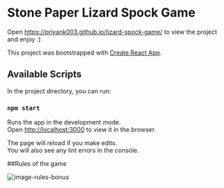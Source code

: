 # Stone Paper Lizard Spock Game

Open https://priyank003.github.io/lizard-spock-game/ to view the project and enjoy :)

This project was bootstrapped with [Create React App](https://github.com/facebook/create-react-app).

## Available Scripts

In the project directory, you can run:

### `npm start`

Runs the app in the development mode.\
Open [http://localhost:3000](http://localhost:3000) to view it in the browser.

The page will reload if you make edits.\
You will also see any lint errors in the console.

##Rules of the game

![image-rules-bonus](https://user-images.githubusercontent.com/79754424/130335417-d64d36ca-47a6-4853-a409-a3b396081163.png)




